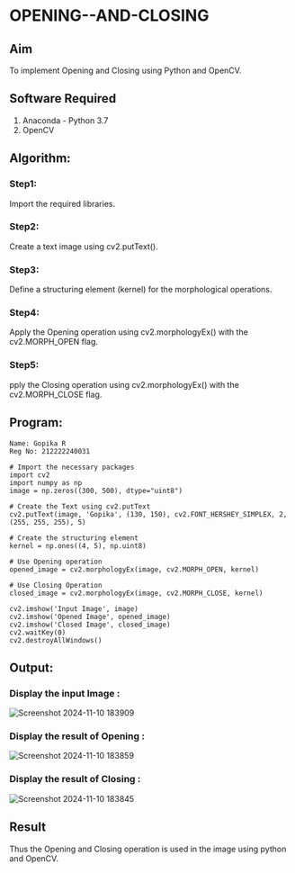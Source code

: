 # OPENING--AND-CLOSING
## Aim
To implement Opening and Closing using Python and OpenCV.

## Software Required
1. Anaconda - Python 3.7
2. OpenCV
## Algorithm:
### Step1:
Import the required libraries.


### Step2:
Create a text image using cv2.putText().

### Step3:
Define a structuring element (kernel) for the morphological operations.

### Step4:
Apply the Opening operation using cv2.morphologyEx() with the cv2.MORPH_OPEN flag.

### Step5:
pply the Closing operation using cv2.morphologyEx() with the cv2.MORPH_CLOSE flag.

 
## Program:

```
Name: Gopika R
Reg No: 212222240031
```
```
# Import the necessary packages
import cv2
import numpy as np
image = np.zeros((300, 500), dtype="uint8")

# Create the Text using cv2.putText
cv2.putText(image, 'Gopika', (130, 150), cv2.FONT_HERSHEY_SIMPLEX, 2, (255, 255, 255), 5)

# Create the structuring element
kernel = np.ones((4, 5), np.uint8)

# Use Opening operation
opened_image = cv2.morphologyEx(image, cv2.MORPH_OPEN, kernel)

# Use Closing Operation
closed_image = cv2.morphologyEx(image, cv2.MORPH_CLOSE, kernel)

cv2.imshow('Input Image', image)
cv2.imshow('Opened Image', opened_image)
cv2.imshow('Closed Image', closed_image)
cv2.waitKey(0)
cv2.destroyAllWindows()

```
## Output:

### Display the input Image :
![Screenshot 2024-11-10 183909](https://github.com/user-attachments/assets/e25e5624-089e-4441-ab53-0c954c1b447e)

### Display the result of Opening :

![Screenshot 2024-11-10 183859](https://github.com/user-attachments/assets/28387f9d-81f4-43c0-85b4-7ceffd66d95b)

### Display the result of Closing :
![Screenshot 2024-11-10 183845](https://github.com/user-attachments/assets/d7f11b3d-b278-443e-b4d0-4bdb80c6092c)


## Result
Thus the Opening and Closing operation is used in the image using python and OpenCV.
